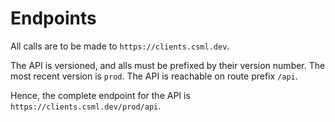 # Endpoints

All calls are to be made to `https://clients.csml.dev`.

The API is versioned, and alls must be prefixed by their version number. The most recent version is `prod`. The API is reachable on route prefix `/api`.

Hence, the complete endpoint for the API is `https://clients.csml.dev/prod/api`.

